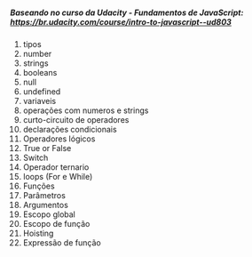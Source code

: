 ##### Baseando no curso da Udacity - Fundamentos de JavaScript: https://br.udacity.com/course/intro-to-javascript--ud803

 1. tipos
 1. number
 1. strings
 1. booleans
 1. null
 1. undefined
 1. variaveis
 1. operações com numeros e strings
 1. curto-circuito de operadores
 1. declarações condicionais
 1. Operadores lógicos
 1. True or False
 1. Switch
 1. Operador ternario 
 1. loops (For e While)
 1. Funções
 1. Parâmetros
 1. Argumentos
 1. Escopo global
 1. Escopo de função
 1. Hoisting 
 1. Expressão de função
